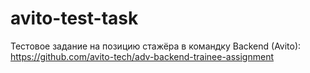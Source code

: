 # avito-test-task
Тестовое задание на позицию стажёра в командку Backend (Avito): https://github.com/avito-tech/adv-backend-trainee-assignment
